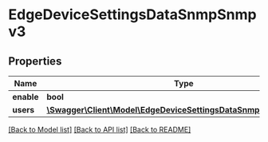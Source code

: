 # EdgeDeviceSettingsDataSnmpSnmpv3

## Properties
Name | Type | Description | Notes
------------ | ------------- | ------------- | -------------
**enable** | **bool** |  | [optional] 
**users** | [**\Swagger\Client\Model\EdgeDeviceSettingsDataSnmpSnmpv3Users[]**](EdgeDeviceSettingsDataSnmpSnmpv3Users.md) |  | [optional] 

[[Back to Model list]](../README.md#documentation-for-models) [[Back to API list]](../README.md#documentation-for-api-endpoints) [[Back to README]](../README.md)


